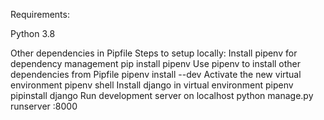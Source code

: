 Requirements:

Python 3.8

Other dependencies in Pipfile
Steps to setup locally:
Install pipenv for dependency management
pip install pipenv
Use pipenv to install other dependencies from Pipfile
pipenv install --dev
Activate the new virtual environment
pipenv shell
Install django in virtual environment
pipenv pipinstall django
Run development server on localhost
python manage.py runserver :8000

